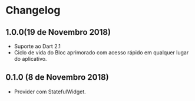 # Changelog

## 1.0.0(19 de Novembro 2018)
- Suporte ao Dart 2.1
- Ciclo de vida do Bloc aprimorado com acesso rápido em qualquer lugar do aplicativo.

## 0.1.0 (8 de Novembro 2018)
- Provider com StatefulWidget.